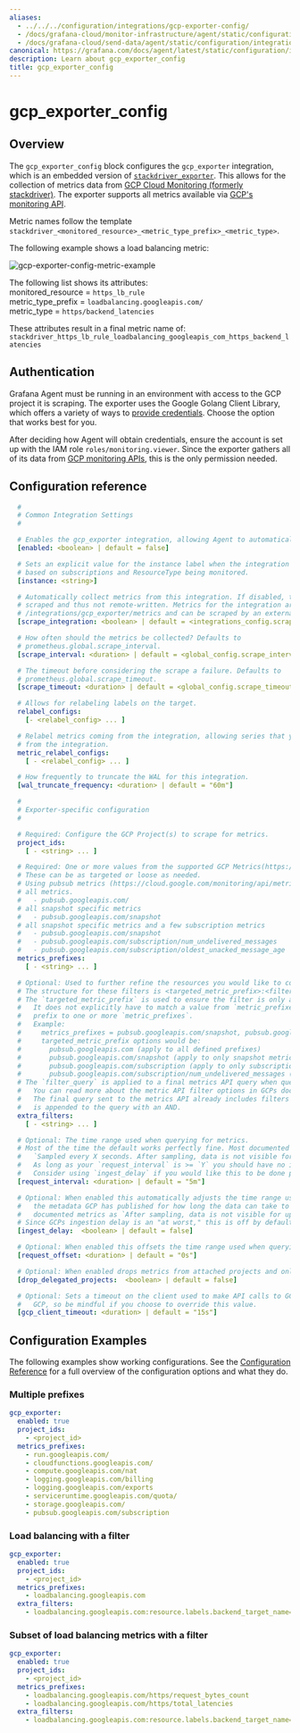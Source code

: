 ```yaml
---
aliases:
  - ../../../configuration/integrations/gcp-exporter-config/
  - /docs/grafana-cloud/monitor-infrastructure/agent/static/configuration/integrations/gcp-exporter-config/
  - /docs/grafana-cloud/send-data/agent/static/configuration/integrations/gcp-exporter-config/
canonical: https://grafana.com/docs/agent/latest/static/configuration/integrations/gcp-exporter-config/
description: Learn about gcp_exporter_config
title: gcp_exporter_config
---
```


# gcp_exporter_config

## Overview

The `gcp_exporter_config` block configures the `gcp_exporter` integration, which is an embedded version of
[`stackdriver_exporter`](https://github.com/prometheus-community/stackdriver_exporter). This allows for the collection of
metrics data from [GCP Cloud Monitoring (formerly stackdriver)](https://cloud.google.com/monitoring/docs). The exporter supports all metrics available via [GCP's monitoring API](https://cloud.google.com/monitoring/api/metrics_gcp).

Metric names follow the template `stackdriver_<monitored_resource>_<metric_type_prefix>_<metric_type>`.

The following example shows a load balancing metric:

![gcp-exporter-config-metric-example](https://grafana.com/media/docs/agent/gcp-exporter-config-metric-example.png)

The following list shows its attributes: \
monitored_resource = `https_lb_rule`\
metric_type_prefix = `loadbalancing.googleapis.com/`\
metric_type = `https/backend_latencies`

These attributes result in a final metric name of:
`stackdriver_https_lb_rule_loadbalancing_googleapis_com_https_backend_latencies`

## Authentication

Grafana Agent must be running in an environment with access to the GCP project it is scraping. The exporter
uses the Google Golang Client Library, which offers a variety of ways to [provide credentials](https://developers.google.com/identity/protocols/application-default-credentials). Choose the option that works best for you.

After deciding how Agent will obtain credentials, ensure the account is set up with the IAM role `roles/monitoring.viewer`.
Since the exporter gathers all of its data from [GCP monitoring APIs](https://cloud.google.com/monitoring/api/v3), this is the only permission needed.

## Configuration reference

```yaml
  #
  # Common Integration Settings
  #

  # Enables the gcp_exporter integration, allowing Agent to automatically collect metrics or expose gcp metrics.
  [enabled: <boolean> | default = false]

  # Sets an explicit value for the instance label when the integration is self-scraped. Default is
  # based on subscriptions and ResourceType being monitored.
  [instance: <string>]

  # Automatically collect metrics from this integration. If disabled, the exporter integration is run but not
  # scraped and thus not remote-written. Metrics for the integration are exposed at
  # /integrations/gcp_exporter/metrics and can be scraped by an external process.
  [scrape_integration: <boolean> | default = <integrations_config.scrape_integrations>]

  # How often should the metrics be collected? Defaults to
  # prometheus.global.scrape_interval.
  [scrape_interval: <duration> | default = <global_config.scrape_interval>]

  # The timeout before considering the scrape a failure. Defaults to
  # prometheus.global.scrape_timeout.
  [scrape_timeout: <duration> | default = <global_config.scrape_timeout>]

  # Allows for relabeling labels on the target.
  relabel_configs:
    [- <relabel_config> ... ]

  # Relabel metrics coming from the integration, allowing series that you don't care about to be dropped
  # from the integration.
  metric_relabel_configs:
    [ - <relabel_config> ... ]

  # How frequently to truncate the WAL for this integration.
  [wal_truncate_frequency: <duration> | default = "60m"]

  #
  # Exporter-specific configuration
  #

  # Required: Configure the GCP Project(s) to scrape for metrics.
  project_ids:
    [ - <string> ... ]

  # Required: One or more values from the supported GCP Metrics(https://cloud.google.com/monitoring/api/metrics_gcp).
  # These can be as targeted or loose as needed.
  # Using pubsub metrics (https://cloud.google.com/monitoring/api/metrics_gcp#gcp-pubsub) as an example
  # all metrics.
  #   - pubsub.googleapis.com/
  # all snapshot specific metrics
  #   - pubsub.googleapis.com/snapshot
  # all snapshot specific metrics and a few subscription metrics
  #   - pubsub.googleapis.com/snapshot
  #   - pubsub.googleapis.com/subscription/num_undelivered_messages
  #   - pubsub.googleapis.com/subscription/oldest_unacked_message_age
  metrics_prefixes:
    [ - <string> ... ]

  # Optional: Used to further refine the resources you would like to collect metrics from.
  # The structure for these filters is <targeted_metric_prefix>:<filter_query>.
  # The `targeted_metric_prefix` is used to ensure the filter is only applied to the metric_prefix(es) where it makes sense.
  #   It does not explicitly have to match a value from `metric_prefixes` but the `targeted_metric_prefix` must be at least a
  #   prefix to one or more `metric_prefixes`.
  #   Example:
  #     metrics_prefixes = pubsub.googleapis.com/snapshot, pubsub.googleapis.com/subscription/num_undelivered_messages
  #     targeted_metric_prefix options would be:
  #       pubsub.googleapis.com (apply to all defined prefixes)
  #       pubsub.googleapis.com/snapshot (apply to only snapshot metrics)
  #       pubsub.googleapis.com/subscription (apply to only subscription metrics)
  #       pubsub.googleapis.com/subscription/num_undelivered_messages (apply to only the specific subscription metric)
  # The `filter_query` is applied to a final metrics API query when querying for metric data
  #   You can read more about the metric API filter options in GCPs documentation https://cloud.google.com/monitoring/api/v3/filters.
  #   The final query sent to the metrics API already includes filters for project and metric type. Each applicable `filter_query`
  #   is appended to the query with an AND.
  extra_filters:
    [ - <string> ... ]

  # Optional: The time range used when querying for metrics.
  # Most of the time the default works perfectly fine. Most documented metrics include a comments of the form
  #   `Sampled every X seconds. After sampling, data is not visible for up to Y seconds.`
  #   As long as your `request_interval` is >= `Y` you should have no issues.
  #   Consider using `ingest_delay` if you would like this to be done programmatically or are gathering slower moving metrics.
  [request_interval: <duration> | default = "5m"]

  # Optional: When enabled this automatically adjusts the time range used when querying for metrics backwards based on
  #   the metadata GCP has published for how long the data can take to be ingested. You can see the values for this in
  #   documented metrics as `After sampling, data is not visible for up to Y seconds.`
  # Since GCPs ingestion delay is an "at worst," this is off by default to ensure data is gathered as soon as it's available.
  [ingest_delay:  <boolean> | default = false]

  # Optional: When enabled this offsets the time range used when querying for metrics by a set amount.
  [request_offset: <duration> | default = "0s"]

  # Optional: When enabled drops metrics from attached projects and only fetches metrics from the explicitly configured `project_ids`.
  [drop_delegated_projects:  <boolean> | default = false]

  # Optional: Sets a timeout on the client used to make API calls to GCP. A single scrape can initiate numerous calls to
  #   GCP, so be mindful if you choose to override this value.
  [gcp_client_timeout: <duration> | default = "15s"]
```

## Configuration Examples

The following examples show working configurations. See the [Configuration Reference](#configuration-reference) for a full
overview of the configuration options and what they do.

### Multiple prefixes

```yaml
gcp_exporter:
  enabled: true
  project_ids:
    - <project_id>
  metrics_prefixes:
    - run.googleapis.com/
    - cloudfunctions.googleapis.com/
    - compute.googleapis.com/nat
    - logging.googleapis.com/billing
    - logging.googleapis.com/exports
    - serviceruntime.googleapis.com/quota/
    - storage.googleapis.com/
    - pubsub.googleapis.com/subscription
```

### Load balancing with a filter

```yaml
gcp_exporter:
  enabled: true
  project_ids:
    - <project_id>
  metrics_prefixes:
    - loadbalancing.googleapis.com
  extra_filters:
    - loadbalancing.googleapis.com:resource.labels.backend_target_name="sample-value"
```

### Subset of load balancing metrics with a filter

```yaml
gcp_exporter:
  enabled: true
  project_ids:
    - <project_id>
  metrics_prefixes:
    - loadbalancing.googleapis.com/https/request_bytes_count
    - loadbalancing.googleapis.com/https/total_latencies
  extra_filters:
    - loadbalancing.googleapis.com:resource.labels.backend_target_name="sample-value"
```
